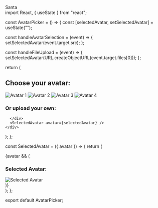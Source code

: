 Santa  
import React, { useState } from "react";

const AvatarPicker = () => {
  const [selectedAvatar, setSelectedAvatar] = useState("");

  const handleAvatarSelection = (event) => {
    setSelectedAvatar(event.target.src);
  };

  const handleFileUpload = (event) => {
    setSelectedAvatar(URL.createObjectURL(event.target.files[0]));
  };

  return (
    <div>
      <h2>Choose your avatar:</h2>
      <div>
        <img
          src="/img/avatar1.png"
          onClick={handleAvatarSelection}
          alt="Avatar 1"
        />
        <img
          src="/img/avatar2.png"
          onClick={handleAvatarSelection}
          alt="Avatar 2"
        />
        <img
          src="/img/avatar3.png"
          onClick={handleAvatarSelection}
          alt="Avatar 3"
        />
        <img
          src="/img/avatar4.png"
          onClick={handleAvatarSelection}
          alt="Avatar 4"
        />
      </div>
      <div>
        <h3>Or upload your own:</h3>
        
      </div>
      <SelectedAvatar avatar={selectedAvatar} />
    </div>
  );
};

const SelectedAvatar = ({ avatar }) => {
  return (
    <div>
      {avatar && (
        <div>
          <h3>Selected Avatar:</h3>
          <img src={avatar} alt="Selected Avatar" />
        </div>
      )}
    </div>
  );
};

export default AvatarPicker;